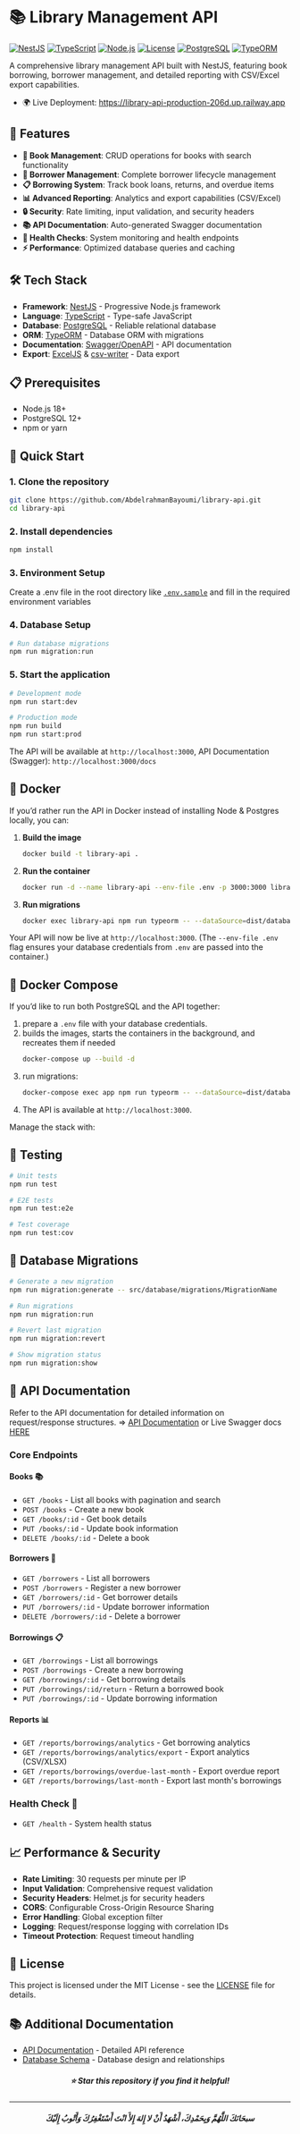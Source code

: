 # 📚 Library Management API

[![NestJS](https://img.shields.io/badge/NestJS-11.1.5-red.svg)](https://nestjs.com/)
[![TypeScript](https://img.shields.io/badge/TypeScript-5.8.3-blue.svg)](https://www.typescriptlang.org/)
[![Node.js](https://img.shields.io/badge/Node.js-22+-green.svg)](https://nodejs.org/)
[![License](https://img.shields.io/badge/License-MIT-yellow.svg)](LICENSE)
[![PostgreSQL](https://img.shields.io/badge/PostgreSQL-8.16.3-blue.svg)](https://www.postgresql.org/)
[![TypeORM](https://img.shields.io/badge/TypeORM-0.3.25-orange.svg)](https://typeorm.io/)

A comprehensive library management API built with NestJS, featuring book borrowing, borrower management, and detailed reporting with CSV/Excel export capabilities.

- 🌍 Live Deployment: https://library-api-production-206d.up.railway.app

## 🚀 Features

- **📖 Book Management**: CRUD operations for books with search functionality
- **👥 Borrower Management**: Complete borrower lifecycle management
- **📋 Borrowing System**: Track book loans, returns, and overdue items
- **📊 Advanced Reporting**: Analytics and export capabilities (CSV/Excel)
- **🔒 Security**: Rate limiting, input validation, and security headers
- **📚 API Documentation**: Auto-generated Swagger documentation
- **🏥 Health Checks**: System monitoring and health endpoints
- **⚡ Performance**: Optimized database queries and caching

## 🛠️ Tech Stack

- **Framework**: [NestJS](https://nestjs.com/) - Progressive Node.js framework
- **Language**: [TypeScript](https://www.typescriptlang.org/) - Type-safe JavaScript
- **Database**: [PostgreSQL](https://www.postgresql.org/) - Reliable relational database
- **ORM**: [TypeORM](https://typeorm.io/) - Database ORM with migrations
- **Documentation**: [Swagger/OpenAPI](https://swagger.io/) - API documentation
- **Export**: [ExcelJS](https://github.com/exceljs/exceljs) & [csv-writer](https://github.com/ryu1kn/csv-writer) - Data export

## 📋 Prerequisites

- Node.js 18+
- PostgreSQL 12+
- npm or yarn

## 🚀 Quick Start

### 1. Clone the repository

```bash
git clone https://github.com/AbdelrahmanBayoumi/library-api.git
cd library-api
```

### 2. Install dependencies

```bash
npm install
```

### 3. Environment Setup

Create a .env file in the root directory like [`.env.sample`](./.env.example) and fill in the required environment variables

### 4. Database Setup

```bash
# Run database migrations
npm run migration:run
```

### 5. Start the application

```bash
# Development mode
npm run start:dev

# Production mode
npm run build
npm run start:prod
```

The API will be available at `http://localhost:3000`, API Documentation (Swagger): `http://localhost:3000/docs`

## 🐳 Docker

If you’d rather run the API in Docker instead of installing Node & Postgres locally, you can:

1. **Build the image**

    ```bash
    docker build -t library-api .
    ```

2. **Run the container**

    ```bash
    docker run -d --name library-api --env-file .env -p 3000:3000 library-api
    ```

3. **Run migrations**

    ```bash
    docker exec library-api npm run typeorm -- --dataSource=dist/database/data-source.js migration:run
    ```

Your API will now be live at `http://localhost:3000`.
(The `--env-file .env` flag ensures your database credentials from `.env` are passed into the container.)

## 🐳 Docker Compose

If you’d like to run both PostgreSQL and the API together:

1. prepare a `.env` file with your database credentials.
2. builds the images, starts the containers in the background, and recreates them if needed
    ```bash
    docker-compose up --build -d
    ```
3. run migrations:
    ```bash
    docker-compose exec app npm run typeorm -- --dataSource=dist/database/data-source.js migration:run
    ```
4. The API is available at `http://localhost:3000`.

Manage the stack with:

## 🧪 Testing

```bash
# Unit tests
npm run test

# E2E tests
npm run test:e2e

# Test coverage
npm run test:cov
```

## 🔧 Database Migrations

```bash
# Generate a new migration
npm run migration:generate -- src/database/migrations/MigrationName

# Run migrations
npm run migration:run

# Revert last migration
npm run migration:revert

# Show migration status
npm run migration:show
```

## 📖 API Documentation

Refer to the API documentation for detailed information on request/response structures. ⇒ [API Documentation](./docs/API.md) or Live Swagger docs [HERE](https://library-api-production-206d.up.railway.app/docs)

### Core Endpoints

#### Books 📚

- `GET /books` - List all books with pagination and search
- `POST /books` - Create a new book
- `GET /books/:id` - Get book details
- `PUT /books/:id` - Update book information
- `DELETE /books/:id` - Delete a book

#### Borrowers 👥

- `GET /borrowers` - List all borrowers
- `POST /borrowers` - Register a new borrower
- `GET /borrowers/:id` - Get borrower details
- `PUT /borrowers/:id` - Update borrower information
- `DELETE /borrowers/:id` - Delete a borrower

#### Borrowings 📋

- `GET /borrowings` - List all borrowings
- `POST /borrowings` - Create a new borrowing
- `GET /borrowings/:id` - Get borrowing details
- `PUT /borrowings/:id/return` - Return a borrowed book
- `PUT /borrowings/:id` - Update borrowing information

#### Reports 📊

- `GET /reports/borrowings/analytics` - Get borrowing analytics
- `GET /reports/borrowings/analytics/export` - Export analytics (CSV/XLSX)
- `GET /reports/borrowings/overdue-last-month` - Export overdue report
- `GET /reports/borrowings/last-month` - Export last month's borrowings

### Health Check 🏥

- `GET /health` - System health status

## 📈 Performance & Security

- **Rate Limiting**: 30 requests per minute per IP
- **Input Validation**: Comprehensive request validation
- **Security Headers**: Helmet.js for security headers
- **CORS**: Configurable Cross-Origin Resource Sharing
- **Error Handling**: Global exception filter
- **Logging**: Request/response logging with correlation IDs
- **Timeout Protection**: Request timeout handling

## 📄 License

This project is licensed under the MIT License - see the [LICENSE](LICENSE) file for details.

## 📚 Additional Documentation

- [API Documentation](./docs/API.md) - Detailed API reference
- [Database Schema](./docs/DATABASE.md) - Database design and relationships

<h5 align="center">

⭐ **Star this repository if you find it helpful!**

</h5>

---

<h5 align="center">
 سبحَانَكَ اللَّهُمَّ وَبِحَمْدِكَ، أَشْهَدُ أَنْ لا إِلهَ إِلأَ انْتَ أَسْتَغْفِرُكَ وَأَتْوبُ إِلَيْكَ
</h5>
